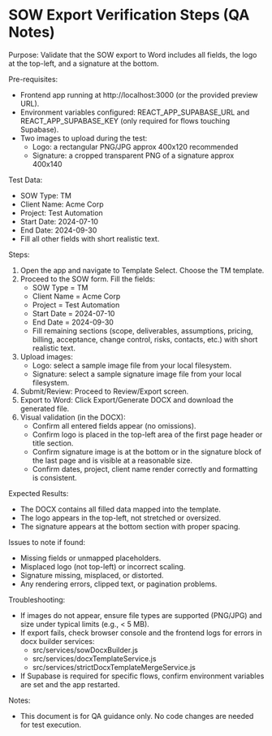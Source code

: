 # SOW Export Verification Steps (QA Notes)

Purpose: Validate that the SOW export to Word includes all fields, the logo at the top-left, and a signature at the bottom.

Pre-requisites:
- Frontend app running at http://localhost:3000 (or the provided preview URL).
- Environment variables configured: REACT_APP_SUPABASE_URL and REACT_APP_SUPABASE_KEY (only required for flows touching Supabase).
- Two images to upload during the test:
  - Logo: a rectangular PNG/JPG approx 400x120 recommended
  - Signature: a cropped transparent PNG of a signature approx 400x140

Test Data:
- SOW Type: TM
- Client Name: Acme Corp
- Project: Test Automation
- Start Date: 2024-07-10
- End Date: 2024-09-30
- Fill all other fields with short realistic text.

Steps:
1. Open the app and navigate to Template Select. Choose the TM template.
2. Proceed to the SOW form. Fill the fields:
   - SOW Type = TM
   - Client Name = Acme Corp
   - Project = Test Automation
   - Start Date = 2024-07-10
   - End Date = 2024-09-30
   - Fill remaining sections (scope, deliverables, assumptions, pricing, billing, acceptance, change control, risks, contacts, etc.) with short realistic text.
3. Upload images:
   - Logo: select a sample image file from your local filesystem.
   - Signature: select a sample signature image file from your local filesystem.
4. Submit/Review: Proceed to Review/Export screen.
5. Export to Word: Click Export/Generate DOCX and download the generated file.
6. Visual validation (in the DOCX):
   - Confirm all entered fields appear (no omissions).
   - Confirm logo is placed in the top-left area of the first page header or title section.
   - Confirm signature image is at the bottom or in the signature block of the last page and is visible at a reasonable size.
   - Confirm dates, project, client name render correctly and formatting is consistent.

Expected Results:
- The DOCX contains all filled data mapped into the template.
- The logo appears in the top-left, not stretched or oversized.
- The signature appears at the bottom section with proper spacing.

Issues to note if found:
- Missing fields or unmapped placeholders.
- Misplaced logo (not top-left) or incorrect scaling.
- Signature missing, misplaced, or distorted.
- Any rendering errors, clipped text, or pagination problems.

Troubleshooting:
- If images do not appear, ensure file types are supported (PNG/JPG) and size under typical limits (e.g., < 5 MB).
- If export fails, check browser console and the frontend logs for errors in docx builder services:
  - src/services/sowDocxBuilder.js
  - src/services/docxTemplateService.js
  - src/services/strictDocxTemplateMergeService.js
- If Supabase is required for specific flows, confirm environment variables are set and the app restarted.

Notes:
- This document is for QA guidance only. No code changes are needed for test execution.
